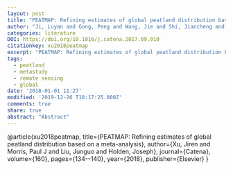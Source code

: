 ```yaml
---
layout: post
title: "PEATMAP: Refining estimates of global peatland distribution based on a meta-analysis"
author: "Ji, Luyan and Gong, Peng and Wang, Jie and Shi, Jiancheng and Zhu, Zhiliang"
categories: literature
DOI: https://doi.org/10.1016/j.catena.2017.09.010
citationkey: xu2018peatmap
excerpt: "PEATMAP: Refining estimates of global peatland distribution based on a meta-analysis)"
tags:
  - peatland
  - metastudy
  - remote sensing
  - global
date: '2018-01-01 11:27'
modified: '2019-12-26 T18:17:25.000Z'
comments: true
share: true
abstract: "Abstract"
---
```


@article{xu2018peatmap,
  title={PEATMAP: Refining estimates of global peatland distribution based on a meta-analysis},
  author={Xu, Jiren and Morris, Paul J and Liu, Junguo and Holden, Joseph},
  journal={Catena},
  volume={160},
  pages={134--140},
  year={2018},
  publisher={Elsevier}
}
